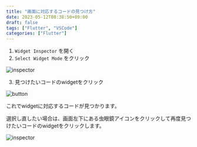 ```yaml
---
title: "画面に対応するコードの見つけ方"
date: 2023-05-12T08:38:50+09:00
draft: false
tags: ["Flutter", "VSCode"]
categories: ["Flutter"]
---
```


1. `Widget Inspector` を開く
2. `Select Widget Mode` をクリック

![inspector](/images/inspector.png)

3. 見つけたいコードのwidgetをクリック

![button](/images/button.png)

これでwidgetに対応するコードが見つかります。

選択し直したい場合は、画面左下にある虫眼鏡アイコンをクリックして再度見つけたいコードのwidgetをクリックします。

![inspector](/images/lens.png)

